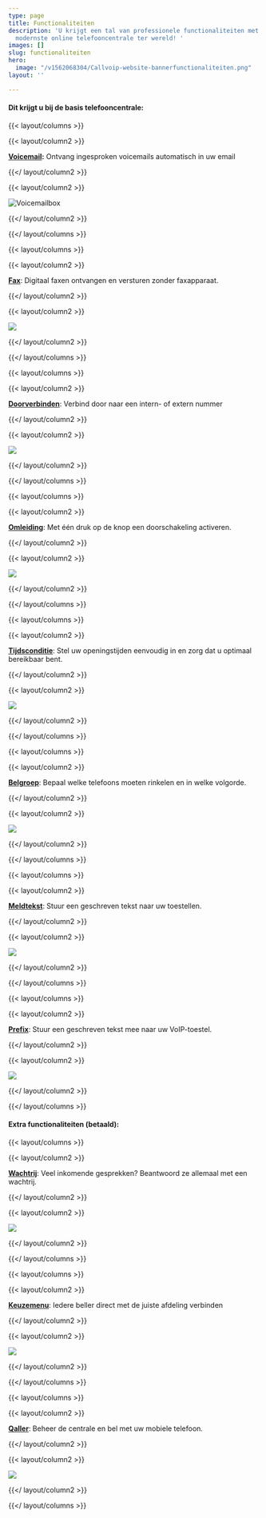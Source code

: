 ```yaml
---
type: page
title: Functionaliteiten
description: 'U krijgt een tal van professionele functionaliteiten met Simmpl; de
  modernste online telefooncentrale ter wereld! '
images: []
slug: functionaliteiten
hero:
  image: "/v1562068304/Callvoip-website-bannerfunctionaliteiten.png"
layout: ''

---
```

#### Dit krijgt u bij de basis telefooncentrale:

{{< layout/columns >}}

{{< layout/column2 >}}

[**Voicemail**](/telefonie/functionaliteiten/voicemail "Voicemail")**:** Ontvang ingesproken voicemails automatisch in uw email

{{</ layout/column2 >}}

{{< layout/column2 >}}

![](https://www.callvoiptelefonie.nl/wp-content/uploads/2016/10/Voicemail-app.png "Voicemailbox")

{{</ layout/column2 >}}

{{</ layout/columns >}}

{{< layout/columns >}}

{{< layout/column2 >}}

[**Fax**](/telefonie/functionaliteiten/fax "Fax"): Digitaal faxen ontvangen en versturen zonder faxapparaat.

{{</ layout/column2 >}}

{{< layout/column2 >}}

![](https://www.callvoiptelefonie.nl/wp-content/uploads/2016/10/Fax-app.png)

{{</ layout/column2 >}}

{{</ layout/columns >}}

{{< layout/columns >}}

{{< layout/column2 >}}

[**Doorverbinden**](/telefonie/functionaliteiten/doorverbinden "Doorverbinden"): Verbind door naar een intern- of extern nummer

{{</ layout/column2 >}}

{{< layout/column2 >}}

![](https://www.callvoiptelefonie.nl/wp-content/uploads/2016/10/trasfer_round.png)

{{</ layout/column2 >}}

{{</ layout/columns >}}

{{< layout/columns >}}

{{< layout/column2 >}}

[**Omleiding**](/telefonie/functionaliteiten/omleiding "Omleiding"): Met één druk op de knop een doorschakeling activeren.

{{</ layout/column2 >}}

{{< layout/column2 >}}

![](https://www.callvoiptelefonie.nl/wp-content/uploads/2016/10/omleiding_round.png)

{{</ layout/column2 >}}

{{</ layout/columns >}}

{{< layout/columns >}}

{{< layout/column2 >}}

[**Tijdsconditie**](/telefonie/functionaliteiten/tijdsconditie "Tijdsconditie"): Stel uw openingstijden eenvoudig in en zorg dat u optimaal bereikbaar bent.

{{</ layout/column2 >}}

{{< layout/column2 >}}

![](https://www.callvoiptelefonie.nl/wp-content/uploads/2016/10/tijdsconditie_round.png)

{{</ layout/column2 >}}

{{</ layout/columns >}}

{{< layout/columns >}}

{{< layout/column2 >}}

[**Belgroep**](/telefonie/functionaliteiten/Belgroep "Belgroep"): Bepaal welke telefoons moeten rinkelen en in welke volgorde.

{{</ layout/column2 >}}

{{< layout/column2 >}}

![](https://www.callvoiptelefonie.nl/wp-content/uploads/2016/10/Huntgroup_round.png)

{{</ layout/column2 >}}

{{</ layout/columns >}}

{{< layout/columns >}}

{{< layout/column2 >}}

[**Meldtekst**](/telefonie/functionaliteiten/meldtekst "Meldtekst"): Stuur een geschreven tekst naar uw toestellen.

{{</ layout/column2 >}}

{{< layout/column2 >}}

![](https://www.callvoiptelefonie.nl/wp-content/uploads/2016/10/soundapp_round.png)

{{</ layout/column2 >}}

{{</ layout/columns >}}

{{< layout/columns >}}

{{< layout/column2 >}}

[**Prefix**](/telefonie/functionaliteiten/prefix/ "Prefix"): Stuur een geschreven tekst mee naar uw VoIP-toestel.

{{</ layout/column2 >}}

{{< layout/column2 >}}

![](https://res.cloudinary.com/callvoip/image/upload/v1559743416/prefix_round.png)

{{</ layout/column2 >}}

{{</ layout/columns >}}

#### Extra functionaliteiten (betaald):

{{< layout/columns >}}

{{< layout/column2 >}}

[**Wachtrij**](/telefonie/functionaliteiten/wachtrij "Wachtrij"): Veel inkomende gesprekken? Beantwoord ze allemaal met een wachtrij.

{{</ layout/column2 >}}

{{< layout/column2 >}}

![](https://www.callvoiptelefonie.nl/wp-content/uploads/2016/10/Wachtrij-app.png)

{{</ layout/column2 >}}

{{</ layout/columns >}}

{{< layout/columns >}}

{{< layout/column2 >}}

[**Keuzemenu**](/telefonie/functionaliteiten/keuzemenu "Keuzemenu"): Iedere beller direct met de juiste afdeling verbinden

{{</ layout/column2 >}}

{{< layout/column2 >}}

![](https://www.callvoiptelefonie.nl/wp-content/uploads/2016/10/Keuzemenu-app.png)

{{</ layout/column2 >}}

{{</ layout/columns >}}

{{< layout/columns >}}

{{< layout/column2 >}}

[**Qaller**](/telefonie/qaller "Qaller"): Beheer de centrale en bel met uw mobiele telefoon.

{{</ layout/column2 >}}

{{< layout/column2 >}}

![](https://www.callvoiptelefonie.nl/wp-content/uploads/2016/10/test-qaller.png)

{{</ layout/column2 >}}

{{</ layout/columns >}}